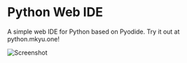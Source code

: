 # Python Web IDE
A simple web IDE for Python based on Pyodide.
Try it out at python.mkyu.one!

![Screenshot](https://repository-images.githubusercontent.com/941984246/db6ac9ad-aa50-4587-81ea-784ea230e323)
